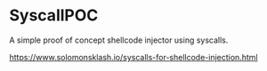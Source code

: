 # SyscallPOC
A simple proof of concept shellcode injector using syscalls.

https://www.solomonsklash.io/syscalls-for-shellcode-injection.html
